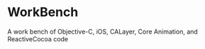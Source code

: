 WorkBench
=========

A work bench of Objective-C, iOS, CALayer, Core Animation, and ReactiveCocoa code
